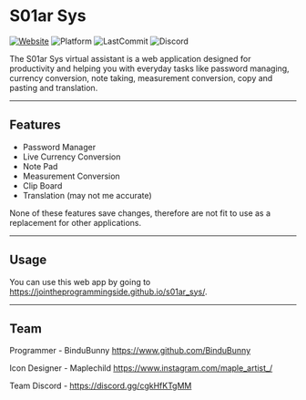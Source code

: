 # S01ar Sys

[![Website](https://img.shields.io/badge/Website-https://JoinTheProgrammingSide.github.io-242424?style=for-the-badge)](https://jointheprogrammingside.github.io)
![Platform](https://img.shields.io/badge/Platform-Web-242424?style=for-the-badge)
![LastCommit](https://img.shields.io/github/last-commit/JoinTheProgrammingSide/S01ar-Sys?color=242424&style=for-the-badge)
![Discord](https://img.shields.io/discord/795329551432941608?color=242424&style=for-the-badge)

The S01ar Sys virtual assistant is a web application designed for productivity and helping you with everyday tasks like password managing, currency conversion, note taking, measurement conversion, copy and pasting and translation.

---

## Features

- Password Manager
- Live Currency Conversion
- Note Pad
- Measurement Conversion
- Clip Board
- Translation (may not me accurate)

None of these features save changes, therefore are not fit to use as a replacement for other applications.

---

## Usage

You can use this web app by going to https://jointheprogrammingside.github.io/s01ar_sys/.

---

## Team

Programmer - BinduBunny https://www.github.com/BinduBunny

Icon Designer - Maplechild https://www.instagram.com/maple_artist_/

Team Discord - https://discord.gg/cgkHfKTgMM
